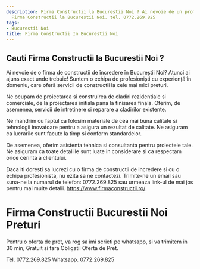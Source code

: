 ```yaml
---
description: Firma Constructii la Bucurestii Noi ? Ai nevoie de un profesionist in
  Firma Constructii la Bucurestii Noi. tel. 0772.269.825
tags:
- Bucurestii Noi
title: Firma Constructii In Bucurestii Noi
---
```



## Cauti Firma Constructii la Bucurestii Noi ?

Ai nevoie de o firma de constructii de încredere în Bucureștii Noi? Atunci ai ajuns exact unde trebuie! Suntem o echipa de profesioniști cu experiență în domeniu, care oferă servicii de constructii la cele mai mici preturi. 

Ne ocupam de proiectarea si construirea de cladiri rezidentiale si comerciale, de la proiectarea initiala pana la finisarea finala. Oferim, de asemenea, servicii de intretinere si reparare a cladirilor existente. 

Ne mandrim cu faptul ca folosim materiale de cea mai buna calitate si tehnologii inovatoare pentru a asigura un rezultat de calitate. Ne asiguram ca lucrarile sunt facute la timp si conform standardelor.

De asemenea, oferim asistenta tehnica si consultanta pentru proiectele tale. Ne asiguram ca toate detaliile sunt luate in considerare si ca respectam orice cerinta a clientului. 

Daca iti doresti sa lucrezi cu o firma de constructii de incredere si cu o echipa profesionista, nu ezita sa ne contactezi. Trimite-ne un email sau suna-ne la numarul de telefon: 0772.269.825 sau urmeaza link-ul de mai jos pentru mai multe detalii. 
https://www.firmaconstructii.ro/

# Firma Constructii Bucurestii Noi Preturi
Pentru o oferta de pret, va rog sa imi scrieti pe whatsapp, si va trimitem in 30 min, Gratuit si fara Obligatii Oferta de Pret.

Tel. 0772.269.825
Whatsapp. 0772.269.825